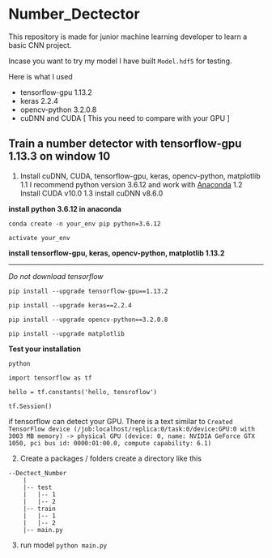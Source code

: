 # Number_Dectector
This repository is made for junior machine learning developer to learn a basic CNN project.

Incase you want to try my model I have built `Model.hdf5` for testing.

Here is what I used
* tensorflow-gpu 1.13.2
* keras 2.2.4
* opencv-python 3.2.0.8
* cuDNN and CUDA [ This you need to compare with your GPU ]

## Train a number detector with tensorflow-gpu 1.13.3 on window 10
1) Install cuDNN, CUDA, tensorflow-gpu, keras, opencv-python, matplotlib
1.1 I recommend python version 3.6.12 and work with [Anaconda](https://www.anaconda.com/products/distribution)
1.2 Install CUDA v10.0
1.3 install cuDNN v8.6.0

**install python 3.6.12 in anaconda**
```
conda create -n your_env pip python=3.6.12
```
```
activate your_env
```

**install tensorflow-gpu, keras, opencv-python, matplotlib 1.13.2**
***
*Do not download tensorflow*
```
pip install --upgrade tensorflow-gpu==1.13.2
```
```
pip install --upgrade keras==2.2.4
```
```
pip install --upgrade opencv-python==3.2.0.8
```
```
pip install --upgrade matplotlib
```

**Test your installation**
```
python
```
```
import tensorflow as tf
```
```
hello = tf.constants('hello, tensroflow')
```
```
tf.Session()
```
if tensorflow can detect your GPU. There is a text similar to `Created TensorFlow device (/job:localhost/replica:0/task:0/device:GPU:0 with 3003 MB memory) -> physical GPU (device: 0, name: NVIDIA GeForce GTX 1050, pci bus id: 0000:01:00.0, compute capability: 6.1)`

2) Create a packages / folders
create a directory like this
```
--Dectect_Number
    |
    |-- test
    |   |-- 1
    |   |-- 2
    |-- train
    |   |-- 1
    |   |-- 2
    |-- main.py
```

3) run model
```python main.py```